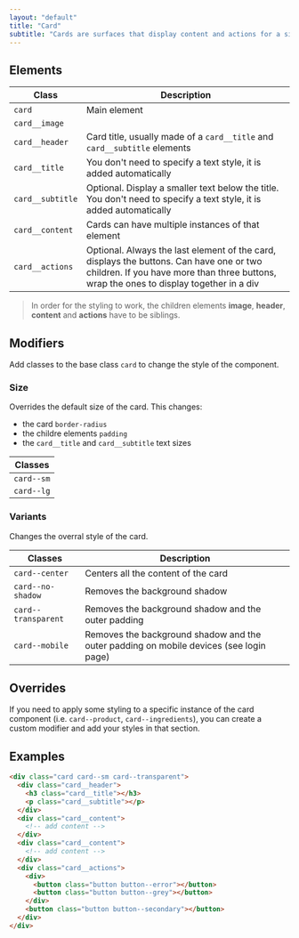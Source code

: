 ```yaml
---
layout: "default"
title: "Card"
subtitle: "Cards are surfaces that display content and actions for a single element. They are one of the most used layout elements."
---
```


## Elements

| Class | Description |
| --- | --- |
| `card` | Main element |
| `card__image` | |
| `card__header` | Card title, usually made of a `card__title` and `card__subtitle` elements |
| `card__title` | You don't need to specify a text style, it is added automatically  |
| `card__subtitle` | Optional. Display a smaller text below the title. You don't need to specify a text style, it is added automatically |
| `card__content` | Cards can have multiple instances of that element |
| `card__actions` | Optional. Always the last element of the card, displays the buttons. Can have one or two children. If you have more than three buttons, wrap the ones to display together in a div |

> In order for the styling to work, the children elements **image**, **header**, **content** and **actions** have to be siblings.

## Modifiers

Add classes to the base class `card` to change the style of the component.

### Size

Overrides the default size of the card. This changes:

- the card `border-radius`
- the childre elements `padding`
- the `card__title` and `card__subtitle` text sizes

| Classes |
| --- |
| `card--sm` |
| `card--lg` |

### Variants

Changes the overral style of the card.

| Classes | Description |
| --- | --- |
| `card--center` | Centers all the content of the card |
| `card--no-shadow` | Removes the background shadow |
| `card--transparent` | Removes the background shadow and the outer padding |
| `card--mobile` | Removes the background shadow and the outer padding on mobile devices (see login page) |

## Overrides

If you need to apply some styling to a specific instance of the card component (i.e. `card--product`, `card--ingredients`), you can create a custom modifier and add your styles in that section.

## Examples

```html
<div class="card card--sm card--transparent">
  <div class="card__header">
    <h3 class="card__title"></h3>
    <p class="card__subtitle"></p>
  </div>
  <div class="card__content">
    <!-- add content -->
  </div>
  <div class="card__content">
    <!-- add content -->
  </div>
  <div class="card__actions">
    <div>
      <button class="button button--error"></button>
      <button class="button button--grey"></button>
    </div>
    <button class="button button--secondary"></button>
  </div>
</div>
```
